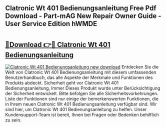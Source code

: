 ## Clatronic Wt 401 Bedienungsanleitung Free Pdf Download - Part-mAG New Repair Owner Guide - User Service Edition hWMDE

# <h2><a href="http://df5rwtf.blite.top/?on=Clatronic+Wt+401+Bedienungsanleitung">🔗Download 👉🔴 Clatronic Wt 401 Bedienungsanleitung</a></h2>

[![Clatronic Wt 401 Bedienungsanleitung new download](https://i.imgur.com/lujVjoI.png)](http://df5rwtf.blite.top/?on=Clatronic+Wt+401+Bedienungsanleitung)
Entdecken Sie die Welt von Clatronic Wt 401 Bedienungsanleitung mit diesem umfassenden Benutzerhandbuch, das alle Aspekte der Merkmale und Funktionen des Produkts abdeckt. Sicherheit geht vor Clatronic Wt 401 Bedienungsanleitung, Immer Dieses Produkt wurde unter Berücksichtigung der Sicherheit entwickelt. Bitte befolgen Sie alle Sicherheitsvorkehrungen. Liste der Funktionen sind nur einige der bemerkenswerten Funktionen, die in Ihrem neuen Clatronic Wt 401 Bedienungsanleitung verfügbar sind. Wir sind hier, um Clatronic Wt 401 Bedienungsanleitung zu helfen. Unser Kundensupport-Team ist bereit, Ihnen bei Fragen oder Bedenken behilflich zu sein.
